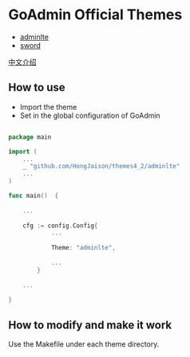 # GoAdmin Official Themes

- [adminlte](https://github.com/HongJaison/themes4_2/tree/master/adminlte)
- [sword](https://github.com/HongJaison/themes4_2/tree/master/sword)

[中文介绍](./README_CN.md)

## How to use

- Import the theme
- Set in the global configuration of GoAdmin

```go

package main

import (
	...
	_ "github.com/HongJaison/themes4_2/adminlte"
	...
)

func main()  {
	
	...
	
	cfg := config.Config{
    		...
    		
    		Theme: "adminlte",
    		
    		...
    	}
	
	...
 
}

```

## How to modify and make it work

Use the Makefile under each theme directory.